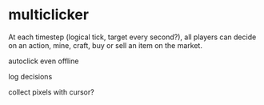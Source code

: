 # multiclicker

At each timestep (logical tick, target every second?), all players can decide on an action, mine, craft, buy or sell an item on the market.

autoclick even offline

log decisions

collect pixels with cursor?
